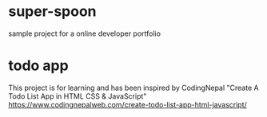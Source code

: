 # super-spoon
sample project for a online developer portfolio

# todo app
This project is for learning and has been inspired by CodingNepal "Create A Todo List App in HTML CSS & JavaScript" https://www.codingnepalweb.com/create-todo-list-app-html-javascript/

